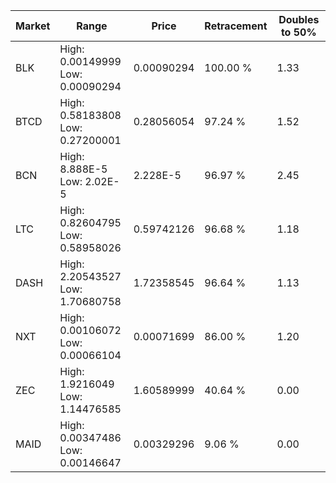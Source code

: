 | Market | Range | Price| Retracement | Doubles to 50% |
| --- | --- | --- | --- | --- |
| BLK | High: 0.00149999<br />Low: 0.00090294 | 0.00090294 | 100.00 % | 1.33 |
| BTCD | High: 0.58183808<br />Low: 0.27200001 | 0.28056054 | 97.24 % | 1.52 |
| BCN | High: 8.888E-5<br />Low: 2.02E-5 | 2.228E-5 | 96.97 % | 2.45 |
| LTC | High: 0.82604795<br />Low: 0.58958026 | 0.59742126 | 96.68 % | 1.18 |
| DASH | High: 2.20543527<br />Low: 1.70680758 | 1.72358545 | 96.64 % | 1.13 |
| NXT | High: 0.00106072<br />Low: 0.00066104 | 0.00071699 | 86.00 % | 1.20 |
| ZEC | High: 1.9216049<br />Low: 1.14476585 | 1.60589999 | 40.64 % | 0.00 |
| MAID | High: 0.00347486<br />Low: 0.00146647 | 0.00329296 | 9.06 % | 0.00 |

